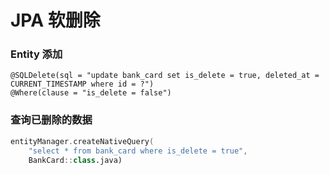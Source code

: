 # JPA 软删除

### Entity 添加

```text
@SQLDelete(sql = "update bank_card set is_delete = true, deleted_at = CURRENT_TIMESTAMP where id = ?")
@Where(clause = "is_delete = false")
```

### 查询已删除的数据
```kotlin
entityManager.createNativeQuery(
    "select * from bank_card where is_delete = true",
    BankCard::class.java)
```
